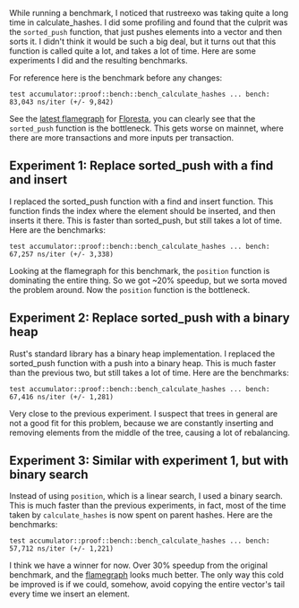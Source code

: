 While running a benchmark, I noticed that rustreexo was taking quite a long time in calculate_hashes. I did some profiling and found that the culprit was the `sorted_push` function, that just pushes elements into a vector and then sorts it. I didn't think it would be such a big deal, but it turns out that this function is called quite a lot, and takes a lot of time. Here are some experiments I did and the resulting benchmarks.

For reference here is the benchmark before any changes:

```
test accumulator::proof::bench::bench_calculate_hashes ... bench:      83,043 ns/iter (+/- 9,842)
```

See the [latest flamegraph](floresta-flamegraph20182023) for [Floresta](https://github.com/Davidson-Souza/Floresta), you can clearly see that the `sorted_push` function is the bottleneck. This gets worse on mainnet, where there are more transactions and more inputs per transaction.

## Experiment 1: Replace sorted_push with a find and insert

I replaced the sorted_push function with a find and insert function. This function finds the index where the element should be inserted, and then inserts it there. This is faster than sorted_push, but still takes a lot of time. Here are the benchmarks:

```
test accumulator::proof::bench::bench_calculate_hashes ... bench:      67,257 ns/iter (+/- 3,338)
```

Looking at the flamegraph for this benchmark, the `position` function is dominating the entire thing. So we got ~20% speedup, but we sorta moved the problem around. Now the `position` function is the bottleneck.

## Experiment 2: Replace sorted_push with a binary heap

Rust's standard library has a binary heap implementation. I replaced the sorted_push function with a push into a binary heap. This is much faster than the previous two, but still takes a lot of time. Here are the benchmarks:

```
test accumulator::proof::bench::bench_calculate_hashes ... bench:      67,416 ns/iter (+/- 1,281)
```

Very close to the previous experiment. I suspect that trees in general are not a good fit for this problem, because we are constantly inserting and removing elements from the middle of the tree, causing a lot of rebalancing.

## Experiment 3: Similar with experiment 1, but with binary search

Instead of using `position`, which is a linear search, I used a binary search. This is much faster than the previous experiments, in fact, most of the time taken by `calculate_hashes` is now spent on parent hashes. Here are the benchmarks:

```
test accumulator::proof::bench::bench_calculate_hashes ... bench:      57,712 ns/iter (+/- 1,221)
```

I think we have a winner for now. Over 30% speedup from the original benchmark, and the [flamegraph](floresta-flamegraph-13092023) looks much better. The only way this cold be improved is if we could, somehow, avoid copying the entire vector's tail every time we insert an element.